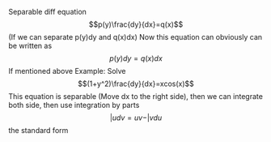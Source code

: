 Separable diff equation$$p(y)\frac{dy}{dx}=q(x)$$(If we can separate p(y)dy and q(x)dx)
Now this equation can obviously can be written as$$p(y)dy=q(x)dx$$ If mentioned above
Example: Solve $$(1+y^2)\frac{dy}{dx}=xcos(x)$$This equation is separable (Move dx to the right side), then we can integrate both side, then use integration by parts $$|udv = uv - |vdu$$
the standard form